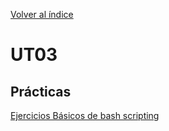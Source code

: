 [Volver al índice](../index.md)

# UT03

## Prácticas

[Ejercicios Básicos de bash scripting](Practicas/Ejercicios_básicos_de_bash/Ej_bash_DCF_README.md)

